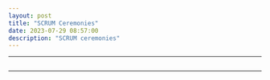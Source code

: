 ```yaml
---
layout: post
title: "SCRUM Ceremonies"
date: 2023-07-29 08:57:00
description: "SCRUM ceremonies"
---
```


---
```

```

---
